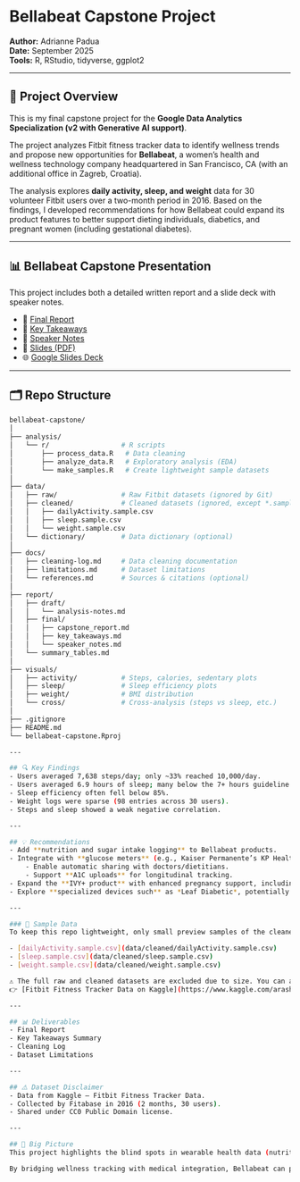 # Bellabeat Capstone Project

**Author:** Adrianne Padua  
**Date:** September 2025  
**Tools:** R, RStudio, tidyverse, ggplot2  

---

## 📌 Project Overview
This is my final capstone project for the **Google Data Analytics Specialization (v2 with Generative AI support)**.  

The project analyzes Fitbit fitness tracker data to identify wellness trends and propose new opportunities for **Bellabeat**, a women’s health and wellness technology company headquartered in San Francisco, CA (with an additional office in Zagreb, Croatia).  

The analysis explores **daily activity, sleep, and weight** data for 30 volunteer Fitbit users over a two-month period in 2016. Based on the findings, I developed recommendations for how Bellabeat could expand its product features to better support dieting individuals, diabetics, and pregnant women (including gestational diabetes).

---

## 📊 Bellabeat Capstone Presentation
This project includes both a detailed written report and a slide deck with speaker notes.

- 📝 [Final Report](report/final/capstone_report.md)  
- 🔑 [Key Takeaways](report/final/key_takeaways.md)  
- 🎤 [Speaker Notes](report/final/speaker_notes.md)  
- 📑 [Slides (PDF)](report/final/bellabeat_slides.pdf)  
- 🌐 [Google Slides Deck](https://docs.google.com/presentation/d/1BQVG1u87U-pJDoI8qBH8xYd1BIni62HvT4QYCDeANN8/edit?usp=sharing)  

---

## 🗂️ Repo Structure
```bash
bellabeat-capstone/
│
├── analysis/
│   └── r/                  # R scripts
│       ├── process_data.R   # Data cleaning
│       ├── analyze_data.R   # Exploratory analysis (EDA)
│       └── make_samples.R   # Create lightweight sample datasets
│
├── data/
│   ├── raw/                # Raw Fitbit datasets (ignored by Git)
│   ├── cleaned/            # Cleaned datasets (ignored, except *.sample.csv)
│   │   ├── dailyActivity.sample.csv
│   │   ├── sleep.sample.csv
│   │   └── weight.sample.csv
│   └── dictionary/         # Data dictionary (optional)
│
├── docs/
│   ├── cleaning-log.md     # Data cleaning documentation
│   ├── limitations.md      # Dataset limitations
│   └── references.md       # Sources & citations (optional)
│
├── report/
│   ├── draft/
│   │   └── analysis-notes.md
│   ├── final/
│   │   ├── capstone_report.md
│   │   ├── key_takeaways.md
│   │   └── speaker_notes.md
│   └── summary_tables.md
│
├── visuals/
│   ├── activity/           # Steps, calories, sedentary plots
│   ├── sleep/              # Sleep efficiency plots
│   ├── weight/             # BMI distribution
│   └── cross/              # Cross-analysis (steps vs sleep, etc.)
│
├── .gitignore
├── README.md
└── bellabeat-capstone.Rproj

---

## 🔍 Key Findings
- Users averaged 7,638 steps/day; only ~33% reached 10,000/day.
- Users averaged 6.9 hours of sleep; many below the 7+ hours guideline.
- Sleep efficiency often fell below 85%.
- Weight logs were sparse (98 entries across 30 users).
- Steps and sleep showed a weak negative correlation.

---

## 💡 Recommendations
- Add **nutrition and sugar intake logging** to Bellabeat products.
- Integrate with **glucose meters** (e.g., Kaiser Permanente’s KP Health Ally with OneTouch Verio).
    - Enable automatic sharing with doctors/dietitians.
    - Support **A1C uploads** for longitudinal tracking.
- Expand the **IVY+ product** with enhanced pregnancy support, including gestational diabetes features.
- Explore **specialized devices such** as *Leaf Diabetic*, potentially doctor-prescribed.

---

### 📂 Sample Data
To keep this repo lightweight, only small preview samples of the cleaned datasets are included here:  

- [dailyActivity.sample.csv](data/cleaned/dailyActivity.sample.csv)  
- [sleep.sample.csv](data/cleaned/sleep.sample.csv)  
- [weight.sample.csv](data/cleaned/weight.sample.csv)  

⚠️ The full raw and cleaned datasets are excluded due to size. You can access the complete Fitbit dataset from the original Kaggle source:  
👉 [Fitbit Fitness Tracker Data on Kaggle](https://www.kaggle.com/arashnic/fitbit)

---

## 📊 Deliverables
- Final Report
- Key Takeaways Summary
- Cleaning Log
- Dataset Limitations

---

## ⚠️ Dataset Disclaimer
- Data from Kaggle – Fitbit Fitness Tracker Data.
- Collected by Fitabase in 2016 (2 months, 30 users).
- Shared under CC0 Public Domain license.

---

## 🎯 Big Picture
This project highlights the blind spots in wearable health data (nutrition, sugar intake, A1C) and demonstrates how Bellabeat could expand from activity and sleep tracking into **holistic women’s health and digital therapeutics**.

By bridging wellness tracking with medical integration, Bellabeat can position itself at the intersection of **consumer health + digital healthcare**.